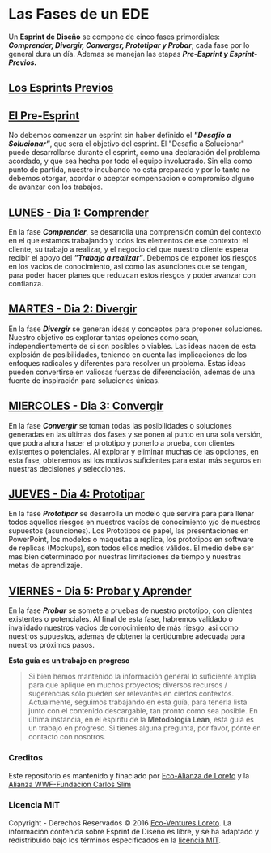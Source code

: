 # Las Fases de un EDE

Un **Esprint de Diseño** se compone de cinco fases primordiales: _**Comprender, Divergir, Converger, Prototipar y Probar**_, cada fase por lo general dura un día. Ademas se manejan las etapas _**Pre-Esprint y Esprint-Previos.**_

## [Los Esprints Previos](https://github.com/eco-alianza-loreto/eal-reporte-anual-2016/tree/791ef9172650826977f85f3623d2579044146620/Metodologias/Metodologias/Esprint_Diseno/Esprints-Previos/esprints_previos.md)

## [El Pre-Esprint](https://github.com/eco-alianza-loreto/eal-reporte-anual-2016/tree/791ef9172650826977f85f3623d2579044146620/Metodologias/0-Pre-Sprint/README.md)

No debemos comenzar un esprint sin haber definido el _**"Desafio a Solucionar"**_, que sera el objetivo del esprint. El "Desafio a Solucionar" puede desarrollarse durante el esprint, como una declaración del problema acordado, y que sea hecha por todo el equipo involucrado. Sin ella como punto de partida, nuestro incubando no está preparado y por lo tanto no debemos otorgar, acordar o aceptar compensacion o compromiso alguno de avanzar con los trabajos.

## [LUNES - Dia 1: Comprender](https://github.com/eco-alianza-loreto/eal-reporte-anual-2016/tree/791ef9172650826977f85f3623d2579044146620/Metodologias/Esprint_Diseno/1-Understand/README.md)

En la fase _**Comprender**_, se desarrolla una comprensión común del contexto en el que estamos trabajando y todos los elementos de ese contexto: el cliente, su trabajo a realizar, y el negocio del que nuestro cliente espera recibir el apoyo del _**"Trabajo a realizar"**_. Debemos de exponer los riesgos en los vacios de conocimiento, asi como las asunciones que se tengan, para poder hacer planes que reduzcan estos riesgos y poder avanzar con confianza.

## [MARTES - Dia 2: Divergir](https://github.com/eco-alianza-loreto/eal-reporte-anual-2016/tree/791ef9172650826977f85f3623d2579044146620/Metodologias/Esprint_Diseno/2-Diverge/README.md)

En la fase _**Divergir**_ se generan ideas y conceptos para proponer soluciones. Nuestro objetivo es explorar tantas opciones como sean, independientemente de si son posibles o viables. Las ideas nacen de esta explosión de posibilidades, teniendo en cuenta las implicaciones de los enfoques radicales y diferentes para resolver un problema. Estas ideas pueden convertirse en valiosas fuerzas de diferenciación, ademas de una fuente de inspiración para soluciones únicas.

## [MIERCOLES - Dia 3: Convergir](https://github.com/eco-alianza-loreto/eal-reporte-anual-2016/tree/791ef9172650826977f85f3623d2579044146620/Metodologias/Esprint_Diseno/3-Converge/README.md)

En la fase _**Convergir**_ se toman todas las posibilidades o soluciones generadas en las últimas dos fases y se ponen al punto en una sola versión, que podra ahora hacer el prototipo y ponerlo a prueba, con clientes existentes o potenciales. Al explorar y eliminar muchas de las opciones, en esta fase, obtenemos asi los motivos suficientes para estar más seguros en nuestras decisiones y selecciones.

## [JUEVES - Dia 4: Prototipar](https://github.com/eco-alianza-loreto/eal-reporte-anual-2016/tree/791ef9172650826977f85f3623d2579044146620/Metodologias/Esprint_Diseno/4-Prototype/README.md)

En la fase _**Prototipar**_ se desarrolla un modelo que servira para para llenar todos aquellos riesgos en nuestros vacíos de conocimiento y/o de nuestros supuestos \(asunciones\). Los Prototipos de papel, las presentaciones en PowerPoint, los modelos o maquetas a replica, los prototipos en software de replicas \(Mockups\), son todos ellos medios válidos. El medio debe ser mas bien determinado por nuestras limitaciones de tiempo y nuestras metas de aprendizaje.

## [VIERNES - Dia 5: Probar y Aprender](https://github.com/eco-alianza-loreto/eal-reporte-anual-2016/tree/791ef9172650826977f85f3623d2579044146620/Metodologias/Esprint_Diseno/5-Test/README.md)

En la fase _**Probar**_ se somete a pruebas de nuestro prototipo, con clientes existentes o potenciales. Al final de esta fase, habremos validado o invalidado nuestros vacios de conocimiento de más riesgo, asi como nuestros supuestos, ademas de obtener la certidumbre adecuada para nuestros próximos pasos.

**Esta guía es un trabajo en progreso**

> Si bien hemos mantenido la información general lo suficiente amplia para que aplique en muchos proyectos; diversos recursos / sugerencias sólo pueden ser relevantes en ciertos contextos. Actualmente, seguimos trabajando en esta guía, para tenerla lista junto con el contenido descargable, tan pronto como sea posible. En última instancia, en el espíritu de la **Metodología Lean**, esta guía es un trabajo en progreso. Si tienes alguna pregunta, por favor, pónte en contacto con nosotros.

### Creditos

Este repositorio es mantenido y finaciado por [Eco-Alianza de Loreto](http://ecoalianzaloreto.org) y la [Alianza WWF-Fundacion Carlos Slim](http://www.wwf.org.mx/quienes_somos/nuestras_alianzas/alianza_wwf_fundacion_carlos_slim/)

### Licencia MIT

Copyright - Derechos Reservados © 2016 [Eco-Ventures Loreto](http://ecoventures.strikingly.com). La información contenida sobre Esprint de Diseño es libre, y se ha adaptado y redistribuido bajo los términos especificados en la [licencia MIT](https://github.com/eco-alianza-loreto/eal-reporte-anual-2016/tree/791ef9172650826977f85f3623d2579044146620/Metodologias/Esprint_Diseno/Licencia_MIT.md).


